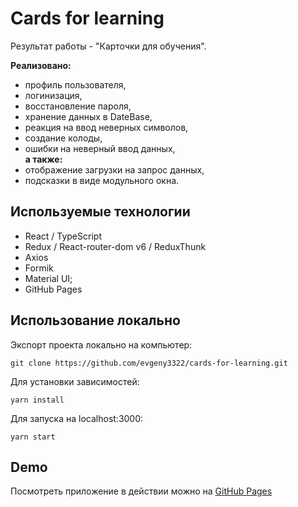 # Cards for learning

Результат работы - "Карточки для обучения".

**Реализовано:**

- профиль пользователя,
- логинизация,
- восстановление пароля,
- хранение данных в DateBase,
- реакция на ввод неверных символов,
- создание колоды,
- ошибки на неверный ввод данных,<br>
  **а также:**
- отображение загрузки на запрос данных,
- подсказки в виде модульного окна.

## Используемые технологии
- React / TypeScript
- Redux / React-router-dom v6 / ReduxThunk
- Axios
- Formik
- Material UI;
- GitHub Pages

## Использование локально

Экспорт проекта локально на компьютер:

```
git clone https://github.com/evgeny3322/cards-for-learning.git
```

Для установки зависимостей:

```
yarn install
```

Для запуска на localhost:3000:

```
yarn start
```

## Demo

Посмотреть приложение в действии можно на [GitHub Pages](https://evgeny3322.github.io/cards-for-learning/)
